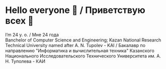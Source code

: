 # Hello everyone 👋 / Приветствую всех 👋  
I’m 24 y. o. / Мне 24 года  
Banchelor of Computer Science and Engineering; Kazan National Research Technical University named after A. N. Tupolev - KAI / Бакалавр по направлению "Информатика и вычислительная техника" Казанского Национального Исследовательского Технического Университета им. А. Н. Туполева - КАИ
